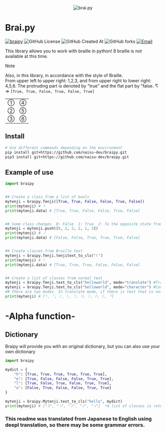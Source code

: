 <div align = center><img src = "https://typograssy.deno.dev/api?text=Brai.py&comment=" alt = "brai.py"></div>

# Brai.py  
[![braipy](https://github.com/naisu-dev/braipy/actions/workflows/blank.yml/badge.svg?branch=main)](https://github.com/naisu-dev/braipy/actions/workflows/blank.yml)
![GitHub License](https://img.shields.io/github/license/naisu-dev/braipy)
![GitHub Created At](https://img.shields.io/github/created-at/naisu-dev/braipy)
![GitHub forks](https://img.shields.io/github/forks/naisu-dev/braipy?style=flat)
[![Email](https://img.shields.io/badge/email-naisudevcontact@gmail.com-blue.svg?style=flat)](mailto:naisudevcontact@gmail.com)  

This library allows you to work with braille in python! 
8 braille is not available at this time. 
> [!NOTE]
> Also, in this library, in accordance with the style of Braille.  
> From upper left to upper right: 1,2,3, and from upper right to lower right: 4,5,6. 
> The protruding part is denoted by "true" and the flat part by "false. 
> <b>⠫</b> &#8658; `[True, True, False, True, False, True]`
> <table><tr><td>①</td><td>④</td></tr><tr><td>②</td><td>⑤</td></tr><tr><td>③</td><td>⑥</td></tr></table>


## Install
```bash
# Use different commands depending on the environment
pip install git+https://github.com/naisu-dev/braipy.git
pip3 install git+https://github.com/naisu-dev/braipy.git

```

## Example of use
```python
import braipy


## Create a class from a list of bools
mytenji = braipy.Tenji([True, True, False, False, True, False])
print(mytenji) # ⠓
print(mytenji.data) # [True, True, False, False, True, False]


## Some class changes  0: False  1: True  2: To the opposite state from the present    3:as it is now
mytenji = mytenji.push([0, 2, 2, 2, 1, 3])
print(mytenji) # ⠜
print(mytenji.data) # [False, False, True, True, True, False]


## Create classes from Braille text
mytenji = braipy.Tenji.tenjitext_to_cls("⠇")
print(mytenji) # ⠇
print(mytenji.data) # [True, True, True, False, False, False]


## Create a list of classes from normal text
mytenji = braipy.Tenji.text_to_cls("helloworld", mode="translate") #Transformation with str.translate
mytenji = braipy.Tenji.text_to_cls("helloworld", mode="character") #Convert in your own way
## There are two modes. In translate mode, if there is text that is not in the dictionary, it will go through, but in character mode, an error will occur.
print(mytenji) # [⠓, ⠑, ⠇, ⠇, ⠕, ⠺, ⠕, ⠗, ⠇, ⠙]
```

# -Alpha function-
## Dictionary
Braipy will provide you with an original dictionary, but you can also use your own dictionary  
```python
import braipy

mydict = {
    "h": [True, True, True, True, True, True],
    "e": [True, False, False, False, True, True],
    "l": [True, False, True, False, True, True],
    "o": [False, True, False, False, True, True]
}

mytenji = braipy.Mytenji.text_to_cls("hello", mydict)
print(mytenji) # ["⠿", "⠱", "⠵", "⠵", "⠲"]  *A list of classes is returned
```

### This readme was translated from Japanese to English using deepl translation, so there may be some grammar errors.

